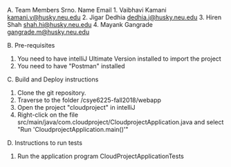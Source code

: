 A. Team Members
    Srno. Name              Email
    1.    Vaibhavi Kamani   kamani.v@husky.neu.edu
    2.    Jigar Dedhia      dedhia.j@husky.neu.edu
    3.    Hiren Shah        shah.hi@husky.neu.edu
    4.    Mayank Gangrade   gangrade.m@husky.neu.edu

B. Pre-requisites
1. You need to have intelliJ Ultimate Version installed to import the project
2. You need to have "Postman" installed

C. Build and Deploy instructions
1. Clone the git repository.
2. Traverse to the folder /csye6225-fall2018/webapp
3. Open the project "cloudproject" in intelliJ
4. Right-click on the file src/main/java/com.cloudproject/CloudprojectApplication.java
   and select "Run 'CloudprojectApplication.main()'"


D. Instructions to run tests
1. Run the application program CloudProjectApplicationTests 

